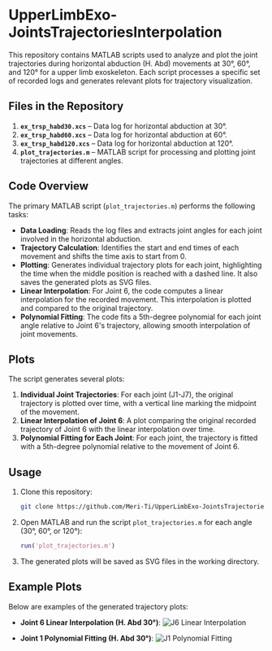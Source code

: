 # UpperLimbExo-JointsTrajectoriesInterpolation

This repository contains MATLAB scripts used to analyze and plot the joint trajectories during horizontal abduction (H. Abd) movements at 30°, 60°, and 120° for a upper limb exoskeleton. Each script processes a specific set of recorded logs and generates relevant plots for trajectory visualization.

## Files in the Repository

1. **`ex_trsp_habd30.xcs`** – Data log for horizontal abduction at 30°.
2. **`ex_trsp_habd60.xcs`** – Data log for horizontal abduction at 60°.
3. **`ex_trsp_habd120.xcs`** – Data log for horizontal abduction at 120°.
4. **`plot_trajectories.m`** – MATLAB script for processing and plotting joint trajectories at different angles.

## Code Overview

The primary MATLAB script (`plot_trajectories.m`) performs the following tasks:

- **Data Loading**: Reads the log files and extracts joint angles for each joint involved in the horizontal abduction.
- **Trajectory Calculation**: Identifies the start and end times of each movement and shifts the time axis to start from 0.
- **Plotting**: Generates individual trajectory plots for each joint, highlighting the time when the middle position is reached with a dashed line. It also saves the generated plots as SVG files.
- **Linear Interpolation**: For Joint 6, the code computes a linear interpolation for the recorded movement. This interpolation is plotted and compared to the original trajectory.
- **Polynomial Fitting**: The code fits a 5th-degree polynomial for each joint angle relative to Joint 6's trajectory, allowing smooth interpolation of joint movements.

## Plots

The script generates several plots:

1. **Individual Joint Trajectories**: For each joint (J1-J7), the original trajectory is plotted over time, with a vertical line marking the midpoint of the movement.
2. **Linear Interpolation of Joint 6**: A plot comparing the original recorded trajectory of Joint 6 with the linear interpolation over time.
3. **Polynomial Fitting for Each Joint**: For each joint, the trajectory is fitted with a 5th-degree polynomial relative to the movement of Joint 6.

## Usage

1. Clone this repository:
    ```bash
    git clone https://github.com/Meri-Ti/UpperLimbExo-JointsTrajectoriesInterpolation.git
    ```
2. Open MATLAB and run the script `plot_trajectories.m` for each angle (30°, 60°, or 120°):
    ```matlab
    run('plot_trajectories.m')
    ```
3. The generated plots will be saved as SVG files in the working directory.

## Example Plots

Below are examples of the generated trajectory plots:

- **Joint 6 Linear Interpolation (H. Abd 30°)**:
    ![J6 Linear Interpolation](path_to_image/J6_interp30.svg)

- **Joint 1 Polynomial Fitting (H. Abd 30°)**:
    ![J1 Polynomial Fitting](path_to_image/J1_5thInterp30.svg)
